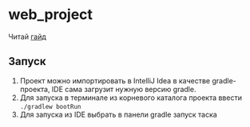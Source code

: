 # web_project

Читай [гайд](CONTRIBUTORS.md)

## Запуск

1. Проект можно импортировать в IntelliJ Idea в качестве gradle-проекта, IDE сама загрузит нужную версию gradle.
2. Для запуска в терминале из корневого каталога проекта ввести `./gradlew bootRun`
3. Для запуска из IDE выбрать в панели gradle запуск таска
